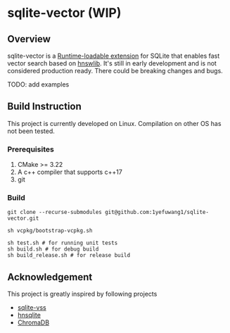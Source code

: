 # sqlite-vector (WIP)
## Overview
sqlite-vector is a [Runtime-loadable extension](https://www.sqlite.org/loadext.html) for SQLite that enables fast vector search based on [hnswlib](https://github.com/nmslib/hnswlib). 
It's still in early development and is not considered production ready. There could be breaking changes and bugs.

TODO: add examples
## Build Instruction
This project is currently developed on Linux. Compilation on other OS has not been tested.
### Prerequisites
1. CMake >= 3.22
2. A c++ compiler that supports c++17
3. git
### Build
```
git clone --recurse-submodules git@github.com:1yefuwang1/sqlite-vector.git

sh vcpkg/bootstrap-vcpkg.sh

sh test.sh # for running unit tests
sh build.sh # for debug build
sh build_release.sh # for release build

```
## Acknowledgement
This project is greatly inspired by following projects
- [sqlite-vss](https://github.com/asg017/sqlite-vss)
- [hnsqlite](https://github.com/jiggy-ai/hnsqlite)
- [ChromaDB](https://github.com/chroma-core/chroma)